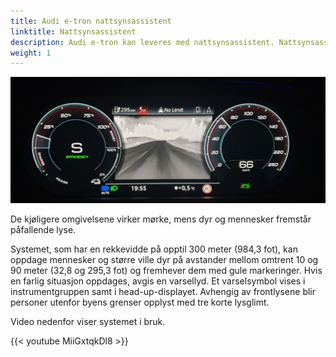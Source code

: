 ```yaml
---
title: Audi e-tron nattsynsassistent
linktitle: Nattsynsassistent
description: Audi e-tron kan leveres med nattsynsassistent. Nattsynsassistenten som er tilgjengelig for Audi e-tron bruker et fjernt infrarødt kamera. Den reagerer på varmen som avgis av gjenstander. Konvertert til svart-hvitt-bilder kan informasjonen ses i instrumentgruppen eller Audi virtual cockpit.
weight: 1
---
```


![Night Vision](nightvision.jpg "Night Vision")

De kjøligere omgivelsene virker mørke, mens dyr og mennesker fremstår påfallende lyse.

Systemet, som har en rekkevidde på opptil 300 meter (984,3 fot), kan oppdage mennesker og større ville dyr på avstander mellom omtrent 10 og 90 meter (32,8 og 295,3 fot) og fremhever dem med gule markeringer. Hvis en farlig situasjon oppdages, avgis en varsellyd. Et varselsymbol vises i instrumentgruppen samt i head-up-displayet. Avhengig av frontlysene blir personer utenfor byens grenser opplyst med tre korte lysglimt.

Video nedenfor viser systemet i bruk.

{{< youtube MiiGxtqkDl8 >}}